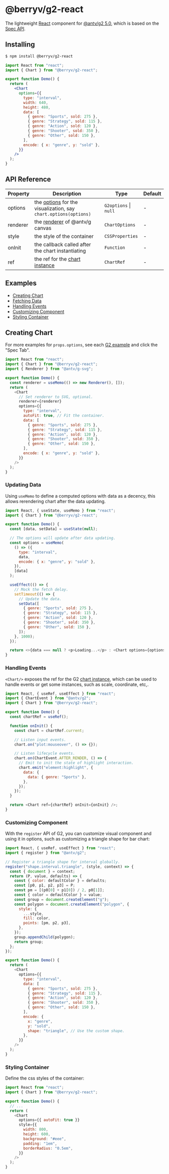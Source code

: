 # @berryv/g2-react

The lightweight [React](https://react.dev/) component for [@antv/g2 5.0](https://github.com/antvis/G2), which is based on the [Spec API](https://g2.antv.antgroup.com/manual/core/api).

## Installing

```bash
$ npm install @berryv/g2-react
```

```jsx
import React from "react";
import { Chart } from "@berryv/g2-react";

export function Demo() {
  return (
    <Chart
      options={{
        type: "interval",
        width: 640,
        height: 480,
        data: [
          { genre: "Sports", sold: 275 },
          { genre: "Strategy", sold: 115 },
          { genre: "Action", sold: 120 },
          { genre: "Shooter", sold: 350 },
          { genre: "Other", sold: 150 },
        ],
        encode: { x: "genre", y: "sold" },
      }}
    />
  );
}
```

## API Reference

| Property | Description                                                                                                     | Type                  | Default |
| -------- | --------------------------------------------------------------------------------------------------------------- | --------------------- | ------- |
| options  | the [options](https://g2.antv.antgroup.com/manual/core/api) for the visualization, say `chart.options(options)` | `G2options` \| `null` | -       |
| renderer | the [renderer](https://g.antv.antgroup.com/api/renderer/intro) of @antv/g canvas                                | `ChartOptions`        | -       |
| style    | the style of the container                                                                                      | `CSSProperties`       | -       |
| onInit   | the callback called after the chart instantiating                                                               | `Function`            | -       |
| ref      | the ref for the [chart instance](https://g2.antv.antgroup.com/manual/core/chart)                                | `ChartRef`            | -       |

## Examples

- [Creating Chart](#creating-chart)
- [Fetching Data](#updating-data)
- [Handling Events](#handling-events)
- [Customizing Component](#customizing-component)
- [Styling Container](#styling-container)

## Creating Chart

For more examples for `props.options`, see each [G2 example](https://g2.antv.antgroup.com/examples) and click the "Spec Tab".

```js
import React from "react";
import { Chart } from "@berryv/g2-react";
import { Renderer } from "@antv/g-svg";

export function Demo() {
  const renderer = useMemo(() => new Renderer(), []);
  return (
    <Chart
      // Set renderer to SVG, optional.
      renderer={renderer}
      options={{
        type: "interval",
        autoFit: true, // Fit the container.
        data: [
          { genre: "Sports", sold: 275 },
          { genre: "Strategy", sold: 115 },
          { genre: "Action", sold: 120 },
          { genre: "Shooter", sold: 350 },
          { genre: "Other", sold: 150 },
        ],
        encode: { x: "genre", y: "sold" },
      }}
    />
  );
}
```

### Updating Data

Using `useMemo` to define a computed options with data as a decency, this allows rerendering chart after the data updating.

```js
import React, { useState, useMemo } from "react";
import { Chart } from "@berryv/g2-react";

export function Demo() {
  const [data, setData] = useState(null);

  // The options will update after data updating.
  const options = useMemo(
    () => ({
      type: "interval",
      data,
      encode: { x: "genre", y: "sold" },
    }),
    [data]
  );

  useEffect(() => {
    // Mock the fetch delay.
    setTimeout(() => {
      // Update the data.
      setData([
        { genre: "Sports", sold: 275 },
        { genre: "Strategy", sold: 115 },
        { genre: "Action", sold: 120 },
        { genre: "Shooter", sold: 350 },
        { genre: "Other", sold: 150 },
      ]);
    }, 1000);
  });

  return <>{data === null ? <p>Loading...</p> : <Chart options={options} />}</>;
}
```

### Handling Events

`<Chart/>` exposes the ref for the G2 [chart instance](https://g2.antv.antgroup.com/manual/core/chart), which can be used to handle events or get some instances, such as scale, coordinate, etc,.

```js
import React, { useRef, useEffect } from "react";
import { ChartEvent } from "@antv/g2";
import { Chart } from "@berryv/g2-react";

export function Demo() {
  const chartRef = useRef();

  function onInit() {
    const chart = chartRef.current;

    // Listen input events.
    chart.on("plot:mouseover", () => {});

    // Listen lifecycle events.
    chart.on(ChartEvent.AFTER_RENDER, () => {
      // Emit to init the state of highlight interaction.
      chart.emit("element:highlight", {
        data: {
          data: { genre: "Sports" },
        },
      });
    });
  }

  return <Chart ref={chartRef} onInit={onInit} />;
}
```

### Customizing Component

With the `register` API of G2, you can customize visual component and using it in options, such as customizing a triangle shape for bar chart:

```js
import React, { useRef, useEffect } from "react";
import { register } from "@antv/g2";

// Register a triangle shape for interval globally.
register("shape.interval.triangle", (style, context) => {
  const { document } = context;
  return (P, value, defaults) => {
    const { color: defaultColor } = defaults;
    const [p0, p1, p2, p3] = P;
    const pm = [(p0[0] + p1[0]) / 2, p0[1]];
    const { color = defaultColor } = value;
    const group = document.createElement("g");
    const polygon = document.createElement("polygon", {
      style: {
        ...style,
        fill: color,
        points: [pm, p2, p3],
      },
    });
    group.appendChild(polygon);
    return group;
  };
});

export function Demo() {
  return (
    <Chart
      options={{
        type: "interval",
        data: [
          { genre: "Sports", sold: 275 },
          { genre: "Strategy", sold: 115 },
          { genre: "Action", sold: 120 },
          { genre: "Shooter", sold: 350 },
          { genre: "Other", sold: 150 },
        ],
        encode: {
          x: "genre",
          y: "sold",
          shape: "triangle", // Use the custom shape.
        },
      }}
    />
  );
}
```

### Styling Container

Define the css styles of the container:

```js
import React from "react";
import { Chart } from "@berryv/g2-react";

export function Demo() {
  // ...
  return (
    <Chart
      options={{ autoFit: true }}
      style={{
        width: 800,
        height: 600,
        background: "#eee",
        padding: "1em",
        borderRadius: "0.5em",
      }}
    />
  );
}
```

